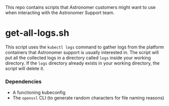 This repo contains scripts that Astronomer customers might want to use when interacting with the Astronomer Support team.

# get-all-logs.sh

This script uses the `kubectl logs` command to gather logs from the platform containers that Astronomer support is usually interested in. The script will put all the collected logs in a directory called `logs` inside your working directory. If the `logs` directory already exists in your working directory, the script will delete it.

### Dependencies
* A functioning kubeconfig
* The `openssl` CLI (to generate random characters for file naming reasons)